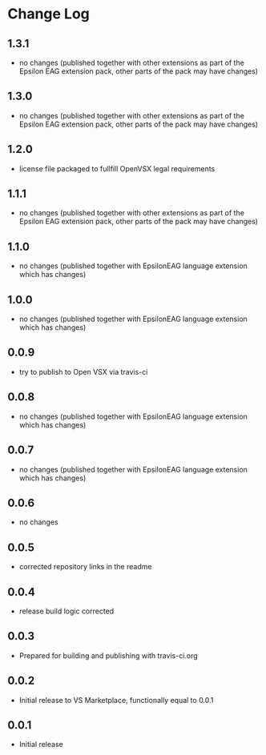 # Change Log

## 1.3.1
- no changes (published together with other extensions as part of the Epsilon EAG extension pack, other parts of the pack may have changes)

## 1.3.0
- no changes (published together with other extensions as part of the Epsilon EAG extension pack, other parts of the pack may have changes)

## 1.2.0
- license file packaged to fullfill OpenVSX legal requirements

## 1.1.1
- no changes (published together with other extensions as part of the Epsilon EAG extension pack, other parts of the pack may have changes)

## 1.1.0
- no changes (published together with EpsilonEAG language extension which has changes)

## 1.0.0
- no changes (published together with EpsilonEAG language extension which has changes)

## 0.0.9
- try to publish to Open VSX via travis-ci

## 0.0.8
- no changes (published together with EpsilonEAG language extension which has changes)

## 0.0.7
- no changes (published together with EpsilonEAG language extension which has changes)

## 0.0.6
- no changes

## 0.0.5
- corrected repository links in the readme 

## 0.0.4
- release build logic corrected

## 0.0.3
- Prepared for building and publishing with travis-ci.org

## 0.0.2
- Initial release to VS Marketplace, functionally equal to 0.0.1

## 0.0.1
- Initial release
